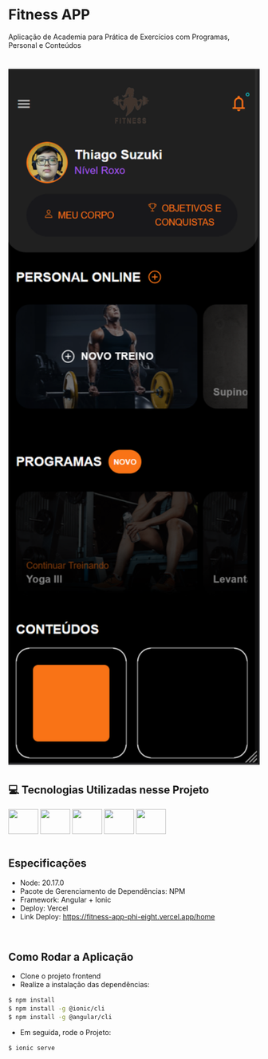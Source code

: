 # Fitness APP
Aplicação de Academia para Prática de Exercícios com Programas, Personal e Conteúdos

<h1 align="center">
  <img alt="Knight" title="Knights" width="700" src=".github/app.png" />
</h1>


## 💻 Tecnologias Utilizadas nesse Projeto
<div style="display: inline_block">
  <img align="center" height="50" width="60" src="https://cdn.jsdelivr.net/gh/devicons/devicon@latest/icons/angular/angular-original.svg">
  <img align="center" height="50" width="60" src="https://cdn.jsdelivr.net/gh/devicons/devicon@latest/icons/ionic/ionic-original.svg">
  <img align="center" height="50" width="60" src="https://cdn.jsdelivr.net/gh/devicons/devicon@latest/icons/typescript/typescript-original.svg">
  <img align="center" height="50" width="60" src="https://cdn.jsdelivr.net/gh/devicons/devicon@latest/icons/sass/sass-original.svg">
  <img align="center" height="50" width="60" src="https://cdn.jsdelivr.net/gh/devicons/devicon@latest/icons/firebase/firebase-original.svg">
</div>

<br>

## Especificações
- Node: 20.17.0
- Pacote de Gerenciamento de Dependências: NPM
- Framework: Angular + Ionic
- Deploy: Vercel
- Link Deploy: https://fitness-app-phi-eight.vercel.app/home

<br>

## Como Rodar a Aplicação
- Clone o projeto frontend
- Realize a instalação das dependências:
```bash
$ npm install
$ npm install -g @ionic/cli
$ npm install -g @angular/cli
```

- Em seguida, rode o Projeto:
```bash
$ ionic serve
```
